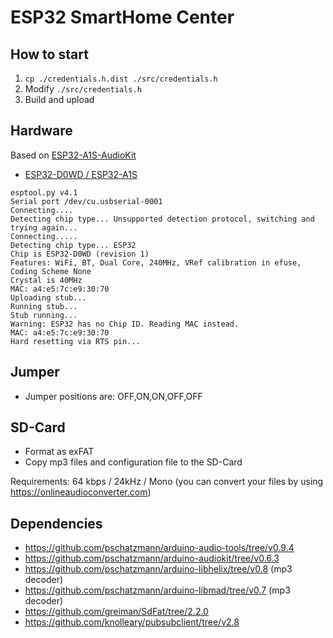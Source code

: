 # ESP32 SmartHome Center

## How to start

1. ``cp ./credentials.h.dist ./src/credentials.h``
2. Modify ``./src/credentials.h``
3. Build and upload

## Hardware

Based on [ESP32-A1S-AudioKit](https://docs.ai-thinker.com/en/esp32-audio-kit)

- [ESP32-D0WD / ESP32-A1S](https://github.com/Ai-Thinker-Open/ESP32-A1S-AudioKit)

```
esptool.py v4.1
Serial port /dev/cu.usbserial-0001
Connecting....
Detecting chip type... Unsupported detection protocol, switching and trying again...
Connecting.....
Detecting chip type... ESP32
Chip is ESP32-D0WD (revision 1)
Features: WiFi, BT, Dual Core, 240MHz, VRef calibration in efuse, Coding Scheme None
Crystal is 40MHz
MAC: a4:e5:7c:e9:30:70
Uploading stub...
Running stub...
Stub running...
Warning: ESP32 has no Chip ID. Reading MAC instead.
MAC: a4:e5:7c:e9:30:70
Hard resetting via RTS pin...
```

## Jumper

- Jumper positions are: OFF,ON,ON,OFF,OFF

## SD-Card

- Format as exFAT
- Copy mp3 files and configuration file to the SD-Card

Requirements: 64 kbps / 24kHz / Mono (you can convert your files by using https://onlineaudioconverter.com)

## Dependencies

- https://github.com/pschatzmann/arduino-audio-tools/tree/v0.9.4
- https://github.com/pschatzmann/arduino-audiokit/tree/v0.6.3
- https://github.com/pschatzmann/arduino-libhelix/tree/v0.8 (mp3 decoder)
- https://github.com/pschatzmann/arduino-libmad/tree/v0.7 (mp3 decoder)
- https://github.com/greiman/SdFat/tree/2.2.0
- https://github.com/knolleary/pubsubclient/tree/v2.8
